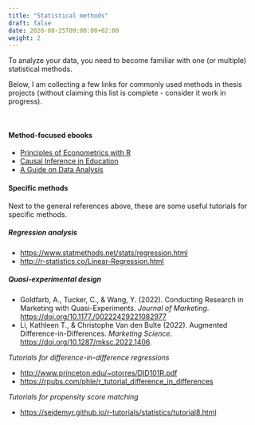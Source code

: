 ```yaml
---
title: "Statistical methods"
draft: false
date: 2020-08-25T09:00:00+02:00
weight: 2
---
```


To analyze your data, you need to become familiar with one (or multiple) statistical methods.

Below, I am collecting a few links for commonly used methods in thesis projects (without claiming this list is complete - consider it work in progress).

<br>

#### Method-focused ebooks

- [Principles of Econometrics with R](https://bookdown.org/ccolonescu/RPoE4/)
- [Causal Inference in Education](https://bookdown.org/aschmi11/causal_inf/) 
- [A Guide on Data Analysis](https://bookdown.org/mike/data_analysis/])

#### Specific methods

Next to the general references above, these are some useful tutorials for specific methods.

##### Regression analysis

- https://www.statmethods.net/stats/regression.html
- http://r-statistics.co/Linear-Regression.html

##### Quasi-experimental design

- Goldfarb, A., Tucker, C., & Wang, Y. (2022). Conducting Research in Marketing with Quasi-Experiments. *Journal of Marketing*. https://doi.org/10.1177./00222429221082977
- Li, Kathleen T., & Christophe Van den Bulte (2022). Augmented Difference-in-Differences. *Marketing Science*. https://doi.org/10.1287/mksc.2022.1406.


*Tutorials for difference-in-difference regressions*
- http://www.princeton.edu/~otorres/DID101R.pdf
- https://rpubs.com/phle/r_tutorial_difference_in_differences

*Tutorials for propensity score matching*

- https://sejdemyr.github.io/r-tutorials/statistics/tutorial8.html
